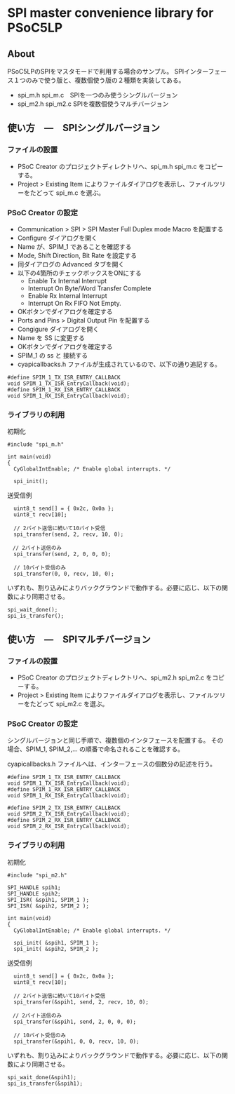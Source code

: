 # SPI master convenience library for PSoC5LP

## About

PSoC5LPのSPIをマスタモードで利用する場合のサンプル。
SPIインターフェース１つのみで使う版と、複数個使う版の２種類を実装してある。

 - spi_m.h spi_m.c　SPIを一つのみ使うシングルバージョン
 - spi_m2.h spi_m2.c SPIを複数個使うマルチバージョン

## 使い方　—　SPIシングルバージョン

### ファイルの設置

- PSoC Creator のプロジェクトディレクトリへ、spi_m.h spi_m.c をコピーする。
- Project > Existing Item によりファイルダイアログを表示し、ファイルツリーをたどって spi_m.c を選ぶ。

### PSoC Creator の設定

- Communication > SPI > SPI Master Full Duplex mode Macro を配置する
- Configure ダイアログを開く
- Name が、SPIM_1 であることを確認する
- Mode, Shift Direction, Bit Rate を設定する
- 同ダイアログの Advanced タブを開く
- 以下の4箇所のチェックボックスをONにする
  - Enable Tx Internal Interrupt
  - Interrupt On Byte/Word Transfer Complete
  - Enable Rx Internal Interrupt
  - Interrupt On Rx FIFO Not Empty.
- OKボタンでダイアログを確定する
- Ports and Pins > Digital Output Pin を配置する
- Congigure ダイアログを開く
- Name を SS に変更する
- OKボタンでダイアログを確定する
- SPIM_1 の ss と 接続する
- cyapicallbacks.h ファイルが生成されているので、以下の通り追記する。
```
#define SPIM_1_TX_ISR_ENTRY_CALLBACK
void SPIM_1_TX_ISR_EntryCallback(void);
#define SPIM_1_RX_ISR_ENTRY_CALLBACK
void SPIM_1_RX_ISR_EntryCallback(void);
```

### ライブラリの利用

初期化
```
#include "spi_m.h"

int main(void)
{
  CyGlobalIntEnable; /* Enable global interrupts. */

  spi_init();
```

送受信例
```
  uint8_t send[] = { 0x2c, 0x0a };
  uint8_t recv[10];

  // 2バイト送信に続いて10バイト受信
  spi_transfer(send, 2, recv, 10, 0);

　// 2バイト送信のみ
  spi_transfer(send, 2, 0, 0, 0);

  // 10バイト受信のみ
  spi_transfer(0, 0, recv, 10, 0);
```

いずれも、割り込みによりバックグラウンドで動作する。必要に応じ、以下の関数により同期させる。

```
spi_wait_done();
spi_is_transfer();
```


## 使い方　—　SPIマルチバージョン

### ファイルの設置

- PSoC Creator のプロジェクトディレクトリへ、spi_m2.h spi_m2.c をコピーする。
- Project > Existing Item によりファイルダイアログを表示し、ファイルツリーをたどって spi_m2.c を選ぶ。

### PSoC Creator の設定

シングルバージョンと同じ手順で、複数個のインタフェースを配置する。
その場合、SPIM_1, SPIM_2,... の順番で命名されることを確認する。

cyapicallbacks.h ファイルへは、インターフェースの個数分の記述を行う。
```
#define SPIM_1_TX_ISR_ENTRY_CALLBACK
void SPIM_1_TX_ISR_EntryCallback(void);
#define SPIM_1_RX_ISR_ENTRY_CALLBACK
void SPIM_1_RX_ISR_EntryCallback(void);

#define SPIM_2_TX_ISR_ENTRY_CALLBACK
void SPIM_2_TX_ISR_EntryCallback(void);
#define SPIM_2_RX_ISR_ENTRY_CALLBACK
void SPIM_2_RX_ISR_EntryCallback(void);
```

### ライブラリの利用

初期化
```
#include "spi_m2.h"

SPI_HANDLE spih1;
SPI_HANDLE spih2;
SPI_ISR( &spih1, SPIM_1 );
SPI_ISR( &spih2, SPIM_2 );

int main(void)
{
  CyGlobalIntEnable; /* Enable global interrupts. */

  spi_init( &spih1, SPIM_1 );
  spi_init( &spih2, SPIM_2 );
```

送受信例
```
  uint8_t send[] = { 0x2c, 0x0a };
  uint8_t recv[10];

  // 2バイト送信に続いて10バイト受信
  spi_transfer(&spih1, send, 2, recv, 10, 0);

　// 2バイト送信のみ
  spi_transfer(&spih1, send, 2, 0, 0, 0);

  // 10バイト受信のみ
  spi_transfer(&spih1, 0, 0, recv, 10, 0);
```

いずれも、割り込みによりバックグラウンドで動作する。必要に応じ、以下の関数により同期させる。

```
spi_wait_done(&spih1);
spi_is_transfer(&spih1);
```
